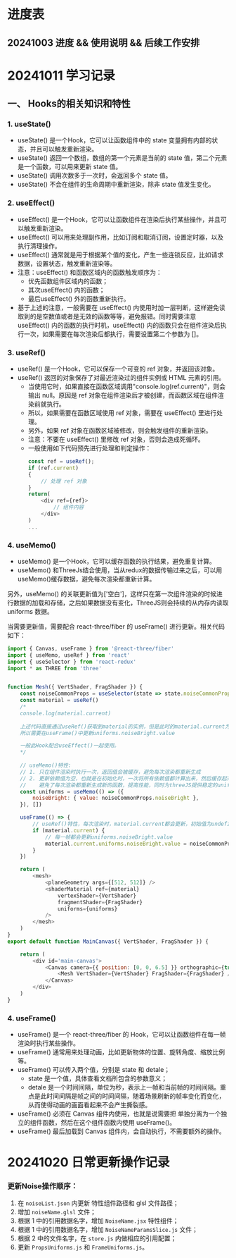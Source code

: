 # 进度表
## 20241003 进度 && 使用说明 && 后续工作安排

# 20241011 学习记录
## 一、 Hooks的相关知识和特性
### 1. useState()
- useState() 是一个Hook，它可以让函数组件中的 state 变量拥有内部的状态，并且可以触发重新渲染。
- useState() 返回一个数组，数组的第一个元素是当前的 state 值，第二个元素是一个函数，可以用来更新 state 值。
- useState() 调用次数多于一次时，会返回多个 state 值。
- useState() 不会在组件的生命周期中重新渲染，除非 state 值发生变化。

### 2. useEffect()
- useEffect() 是一个Hook，它可以让函数组件在渲染后执行某些操作，并且可以触发重新渲染。
- useEffect() 可以用来处理副作用，比如订阅和取消订阅，设置定时器，以及执行清理操作。
- useEffect() 通常就是用于根据某个值的变化，产生一些连锁反应，比如请求数据，设置状态，触发重新渲染等。
- 注意：useEffect() 和函数区域内的函数触发顺序为：
    - 优先函数组件区域内的函数；
    - 其次useEffect() 内的函数；
    - 最后useEffect() 外的函数重新执行。
- 基于上述的注意，一般需要在 useEffect() 内使用时加一层判断，这样避免读取到的是空数值或者是无效的函数等等，避免报错。同时需要注意 useEffect() 内的函数的执行时机，useEffect() 内的函数只会在组件渲染后执行一次，如果需要在每次渲染后都执行，需要设置第二个参数为 []。

### 3. useRef()
- useRef() 是一个Hook，它可以保存一个可变的 ref 对象，并返回该对象。
- useRef() 返回的对象保存了对最近渲染过的组件实例或 HTML 元素的引用。
    - 当使用它时，如果直接在函数区域调用"console.log(ref.current)"，则会输出 null。原因是 ref 对象在组件渲染后才被创建，而函数区域在组件渲染前就执行。
    - 所以，如果需要在函数区域使用 ref 对象，需要在 useEffect() 里进行处理。
    - 另外，如果 ref 对象在函数区域被修改，则会触发组件的重新渲染。
    - 注意：不要在 useEffect() 里修改 ref 对象，否则会造成死循环。
    - 一般使用如下代码预先进行处理和判定操作：
        ``` js
        const ref = useRef();
        if (ref.current)
        {
            // 处理 ref 对象
        }
        return(
            <div ref={ref}>
                // 组件内容
            </div>
        )
        ...
        ```
### 4. useMemo()
- useMemo() 是一个Hook，它可以缓存函数的执行结果，避免重复计算。
- useMemo() 和ThreeJs结合使用，当从redux的数据传输过来之后，可以用useMemo()缓存数据，避免每次渲染都重新计算。

另外，useMemo() 的关联更新值为['空白']，这样只在第一次组件渲染的时候进行数据的加载和存储，之后如果数据没有变化，ThreeJS则会持续的从内存内读取 uniforms 数据。

当需要更新值，需要配合 react-three/fiber 的 useFrame() 进行更新。相关代码如下：

``` js
import { Canvas, useFrame } from '@react-three/fiber'
import { useMemo, useRef } from 'react'
import { useSelector } from 'react-redux'
import * as THREE from 'three'


function Mesh({ VertShader, FragShader }) {
	const noiseCommonProps = useSelector(state => state.noiseCommonProps)
	const material = useRef()
	/*
	console.log(material.current)
	
	上述代码直接通过useRef()获取到material的实例，但是此时的material.current为undefined，所以无法直接修改uniforms.noiseBright.value
	所以需要在useFrame()中更新uniforms.noiseBright.value

	一般此Hook配合useEffect()一起使用。
	*/
	
	// useMemo()特性:
	// 1. 只在组件渲染时执行一次，返回值会被缓存，避免每次渲染都重新生成
	// 2. 更新依赖值为空，也就是在初始化时，一次将所有依赖值都计算出来，然后缓存起来，之后只要依赖值不变，就直接使用缓存的结果
	//    避免了每次渲染都重新生成新的函数，提高性能，同时为threeJS提供稳定的uniforms
	const uniforms = useMemo(() => ({
		noiseBright: { value: noiseCommonProps.noiseBright },
	}), [])

	useFrame(() => {
		// useRef()特性，每次渲染时，material.current都会更新，初始值为undefined，所以需要判断
		if (material.current) {
			// 每一帧都会更新uniforms.noiseBright.value
			material.current.uniforms.noiseBright.value = noiseCommonProps.noiseBright
		}
	})

	return (
		<mesh>
			<planeGeometry args={[512, 512]} />
			<shaderMaterial ref={material}
				vertexShader={VertShader}
				fragmentShader={FragShader}
				uniforms={uniforms}
			/>
		</mesh>
	)
}
export default function MainCanvas({ VertShader, FragShader }) {

	return (
		<div id='main-canvas'>
			<Canvas camera={{ position: [0, 0, 6.5] }} orthographic={true}>
				<Mesh VertShader={VertShader} FragShader={FragShader} />
			</Canvas>
		</div>
	)
}
```

### 4. useFrame()
- useFrame() 是一个 react-three/fiber 的 Hook，它可以让函数组件在每一帧渲染时执行某些操作。
- useFrame() 通常用来处理动画，比如更新物体的位置、旋转角度、缩放比例等。
- useFrame() 可以传入两个值，分别是 state 和 detale；
    - state 是一个值，具体查看文档所包含的参数意义；
    - detale 是一个时间间隔，单位为秒，表示上一帧和当前帧的时间间隔。重点是此时间间隔是帧之间的时间间隔，随着场景刷新的帧率变化而变化，从而使得动画的画面看起来不会产生撕裂感。
- useFrame() 必须在 Canvas 组件内使用，也就是说需要把 <mesh></mesh> 单独分离为一个独立的组件函数，然后在这个组件函数内使用 useFrame()。
- useFrame() 最后加载到 Canvas 组件内，会自动执行，不需要额外的操作。


# 20241020 日常更新操作记录
### 更新Noise操作顺序：

1. 在 `noiseList.json` 内更新 特性组件路径和 glsl 文件路径；
2. 增加 `noiseName.glsl` 文件；
3. 根据 1 中的引用数据名字，增加 `NoiseName.jsx` 特性组件；
4. 根据 1 中的引用数据名字，增加 `NoiseNameParamsSlice.js` 文件；
5. 根据 2 中的文件名字，在 `store.js` 内做相应的引用配置；
6. 更新 `PropsUniforms.js` 和 `FrameUniforms.js`。
